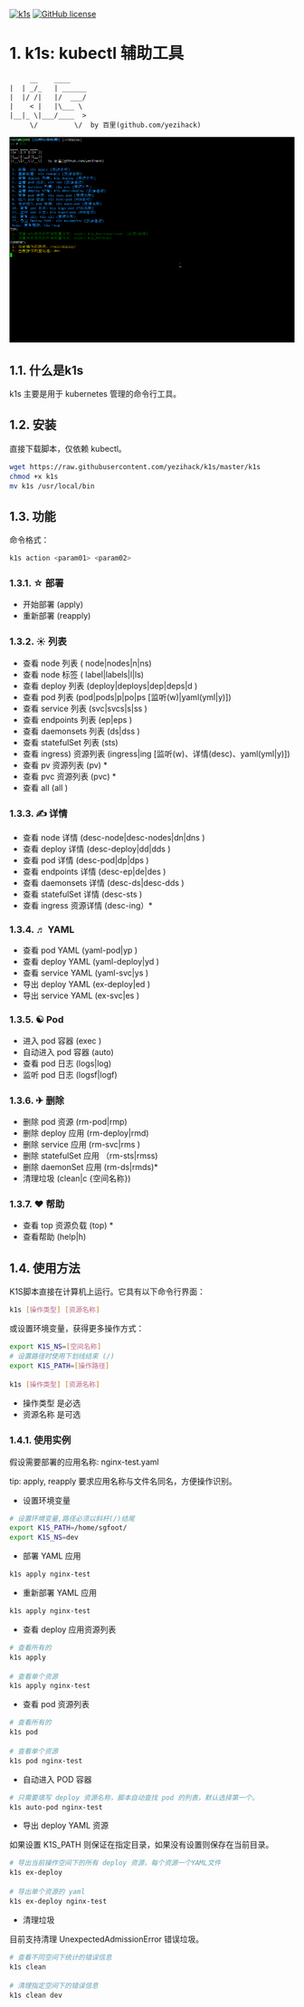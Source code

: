 [![k1s](https://img.shields.io/badge/kubernetes-k1s-green?style=flat-square&logo=appveyor)](https://github.com/yezihack/k1s)
[![GitHub license](https://img.shields.io/github/license/yezihack/k1s?style=flat-square&logo=appveyor)](https://github.com/yezihack/k1s/blob/master/LICENSE)

# 1. k1s: kubectl 辅助工具

```text
     __    ____        
|  | _/_   | ______
|  |/ /|   |/  ___/
|    < |   |\___ \ 
|__|_ \|___/____  >
     \/         \/  by 百里(github.com/yezihack)
```

![](asset/k1s.gif)

## 1.1. 什么是k1s

k1s 主要是用于 kubernetes 管理的命令行工具。

## 1.2. 安装

直接下载脚本，仅依赖 kubectl。

```sh
wget https://raw.githubusercontent.com/yezihack/k1s/master/k1s
chmod +x k1s
mv k1s /usr/local/bin
```

## 1.3. 功能

命令格式：

```sh
k1s action <param01> <param02>
```

### 1.3.1. ☆ 部署

- 开始部署  (apply)
- 重新部署  (reapply)

### 1.3.2. ☀ 列表

- 查看 node 列表              ( node|nodes|n|ns)
- 查看 node 标签              ( label|labels|l|ls)
- 查看 deploy 列表           (deploy|deploys|dep|deps|d )
- 查看 pod 列表                (pod|pods|p|po|ps  [监听(w)|yaml(yml|y)])
- 查看 service 列表           (svc|svcs|s|ss )
- 查看 endpoints 列表      (ep|eps )
- 查看 daemonsets 列表   (ds|dss )
- 查看 statefulSet 列表     (sts)
- 查看 ingress) 资源列表    (ingress|ing [监听(w)、详情(desc)、yaml(yml|y)])
- 查看 pv 资源列表            (pv) *
- 查看 pvc 资源列表          (pvc) *
- 查看 all                          (all )

### 1.3.3. ✍ 详情

- 查看 node 详情         (desc-node|desc-nodes|dn|dns )
- 查看 deploy 详情       (desc-deploy|dd|dds )
- 查看 pod 详情     (desc-pod|dp|dps )
- 查看 endpoints 详情    (desc-ep|de|des )
- 查看 daemonsets 详情   (desc-ds|desc-dds )
- 查看 statefulSet 详情  (desc-sts )
- 查看 ingress 资源详情 (desc-ing）*

### 1.3.4. ♬ YAML

- 查看 pod YAML          (yaml-pod|yp )
- 查看 deploy YAML       (yaml-deploy|yd )
- 查看 service YAML      (yaml-svc|ys )
- 导出 deploy YAML       (ex-deploy|ed )
- 导出 service YAML      (ex-svc|es )

### 1.3.5. ☯ Pod

- 进入 pod 容器               (exec )
- 自动进入 pod 容器      (auto)
- 查看 pod 日志          (logs|log)
- 监听 pod 日志         (logsf|logf)

### 1.3.6. ✈ 删除

- 删除 pod 资源          (rm-pod|rmp)
- 删除 deploy 应用       (rm-deploy|rmd)
- 删除 service 应用           (rm-svc|rms )
- 删除 statefulSet 应用       （rm-sts|rmss)
- 删除 daemonSet 应用    (rm-ds|rmds)*
- 清理垃圾                    (clean|c {空间名称})

### 1.3.7. ❤ 帮助

- 查看 top 资源负载 (top) *
- 查看帮助  (help|h)

## 1.4. 使用方法

K1S脚本直接在计算机上运行。它具有以下命令行界面：

```sh
k1s [操作类型] [资源名称]
```

或设置环境变量，获得更多操作方式：

```sh
export K1S_NS=[空间名称]
# 设置路径时使用下划线结束 (/)
export K1S_PATH=[操作路径] 

k1s [操作类型] [资源名称]
```

- 操作类型 是必选
- 资源名称 是可选

### 1.4.1. 使用实例

假设需要部署的应用名称: nginx-test.yaml  

tip: apply, reapply 要求应用名称与文件名同名，方便操作识别。

- 设置环境变量

```sh
# 设置环境变量,路径必须以斜杆(/)结尾
export K1S_PATH=/home/sgfoot/
export K1S_NS=dev
```

- 部署 YAML 应用

```sh
k1s apply nginx-test
```

- 重新部署 YAML 应用

```sh
k1s apply nginx-test
```

- 查看 deploy 应用资源列表

```sh
# 查看所有的
k1s apply

# 查看单个资源
k1s apply nginx-test
```

- 查看 pod 资源列表

```sh
# 查看所有的
k1s pod

# 查看单个资源
k1s pod nginx-test
```

- 自动进入 POD 容器

```sh
# 只需要填写 deploy 资源名称，脚本自动查找 pod 的列表，默认选择第一个。
k1s auto-pod nginx-test
```

- 导出 deploy YAML 资源

如果设置 K1S_PATH 则保证在指定目录，如果没有设置则保存在当前目录。

```sh
# 导出当前操作空间下的所有 deploy 资源，每个资源一个YAML文件
k1s ex-deploy 

# 导出单个资源的 yaml
k1s ex-deploy nginx-test
```

- 清理垃圾

目前支持清理 UnexpectedAdmissionError 错误垃圾。

```sh
# 查看不同空间下统计的错误信息
k1s clean 

# 清理指定空间下的错误信息
k1s clean dev
```